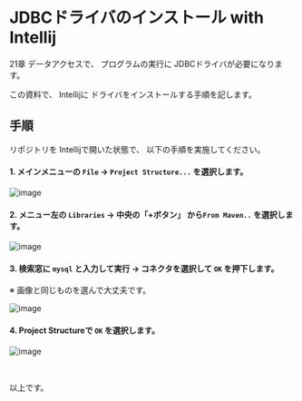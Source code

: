 # JDBCドライバのインストール with Intellij

21章 データアクセスで、 プログラムの実行に JDBCドライバが必要になります。

この資料で、 Intellijに ドライバをインストールする手順を記します。

## 手順
リポジトリを Intellijで開いた状態で、 以下の手順を実施してください。

#### 1. メインメニューの `File` → `Project Structure...` を選択します。

![image](https://user-images.githubusercontent.com/22954486/110637244-86e1a100-81f0-11eb-927b-f4268f763df2.png)


#### 2. メニュー左の `Libraries` → 中央の「+ボタン」 から`From Maven..` を選択します。

![image](https://user-images.githubusercontent.com/22954486/110637578-e475ed80-81f0-11eb-84db-a5bb223dd52f.png)

#### 3. 検索窓に `mysql` と入力して実行 → コネクタを選択して `OK` を押下します。

※ 画像と同じものを選んで大丈夫です。

![image](https://user-images.githubusercontent.com/22954486/110638155-8c8bb680-81f1-11eb-8e09-b1ba3e67d007.png)

#### 4. Project Structureで `OK` を選択します。
![image](https://user-images.githubusercontent.com/22954486/110638492-fc01a600-81f1-11eb-8df8-9bd68b9f0c89.png)

<br>

以上です。
